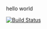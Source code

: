 hello world

[![Build Status](https://travis-ci.org/VitorGGs/py-tools.svg?branch=master)](https://travis-ci.org/VitorGGs/py-tools)
